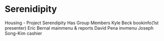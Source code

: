 # Serenidipity
Housing - Project Serendipity
Has Group Members
Kyle Beck           bookinfo(1st presenter)
Eric Bernal         mainmenu & reports
David Pena          invmenu
Joseph Song-Kim     cashier
